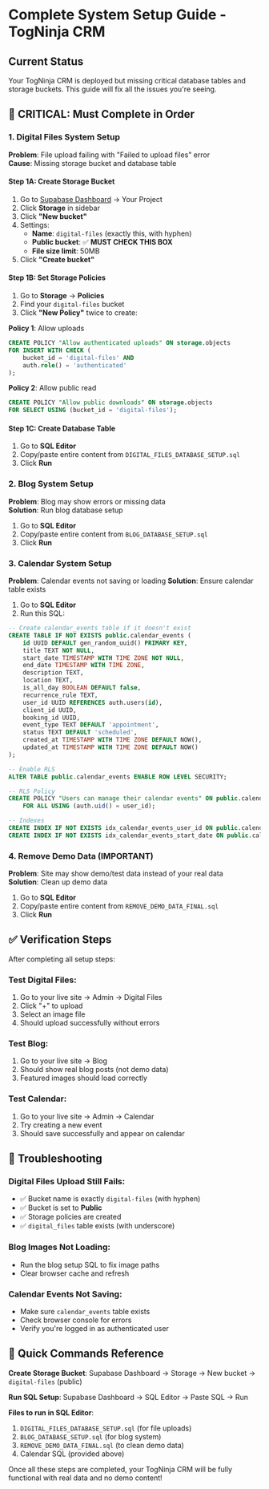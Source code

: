 # Complete System Setup Guide - TogNinja CRM

## Current Status
Your TogNinja CRM is deployed but missing critical database tables and storage buckets. This guide will fix all the issues you're seeing.

## 🚨 CRITICAL: Must Complete in Order

### 1. Digital Files System Setup

**Problem**: File upload failing with "Failed to upload files" error  
**Cause**: Missing storage bucket and database table

#### Step 1A: Create Storage Bucket
1. Go to [Supabase Dashboard](https://supabase.com/dashboard) → Your Project
2. Click **Storage** in sidebar
3. Click **"New bucket"**
4. Settings:
   - **Name**: `digital-files` (exactly this, with hyphen)
   - **Public bucket**: ✅ **MUST CHECK THIS BOX**
   - **File size limit**: 50MB
5. Click **"Create bucket"**

#### Step 1B: Set Storage Policies  
1. Go to **Storage** → **Policies**
2. Find your `digital-files` bucket
3. Click **"New Policy"** twice to create:

**Policy 1**: Allow uploads
```sql
CREATE POLICY "Allow authenticated uploads" ON storage.objects
FOR INSERT WITH CHECK (
    bucket_id = 'digital-files' AND
    auth.role() = 'authenticated'
);
```

**Policy 2**: Allow public read
```sql
CREATE POLICY "Allow public downloads" ON storage.objects
FOR SELECT USING (bucket_id = 'digital-files');
```

#### Step 1C: Create Database Table
1. Go to **SQL Editor**
2. Copy/paste entire content from `DIGITAL_FILES_DATABASE_SETUP.sql`
3. Click **Run**

### 2. Blog System Setup

**Problem**: Blog may show errors or missing data  
**Solution**: Run blog database setup

1. Go to **SQL Editor** 
2. Copy/paste entire content from `BLOG_DATABASE_SETUP.sql`
3. Click **Run**

### 3. Calendar System Setup

**Problem**: Calendar events not saving or loading
**Solution**: Ensure calendar table exists

1. Go to **SQL Editor**
2. Run this SQL:

```sql
-- Create calendar_events table if it doesn't exist
CREATE TABLE IF NOT EXISTS public.calendar_events (
    id UUID DEFAULT gen_random_uuid() PRIMARY KEY,
    title TEXT NOT NULL,
    start_date TIMESTAMP WITH TIME ZONE NOT NULL,
    end_date TIMESTAMP WITH TIME ZONE,
    description TEXT,
    location TEXT,
    is_all_day BOOLEAN DEFAULT false,
    recurrence_rule TEXT,
    user_id UUID REFERENCES auth.users(id),
    client_id UUID,
    booking_id UUID,
    event_type TEXT DEFAULT 'appointment',
    status TEXT DEFAULT 'scheduled',
    created_at TIMESTAMP WITH TIME ZONE DEFAULT NOW(),
    updated_at TIMESTAMP WITH TIME ZONE DEFAULT NOW()
);

-- Enable RLS
ALTER TABLE public.calendar_events ENABLE ROW LEVEL SECURITY;

-- RLS Policy
CREATE POLICY "Users can manage their calendar events" ON public.calendar_events
    FOR ALL USING (auth.uid() = user_id);

-- Indexes
CREATE INDEX IF NOT EXISTS idx_calendar_events_user_id ON public.calendar_events(user_id);
CREATE INDEX IF NOT EXISTS idx_calendar_events_start_date ON public.calendar_events(start_date);
```

### 4. Remove Demo Data (IMPORTANT)

**Problem**: Site may show demo/test data instead of your real data  
**Solution**: Clean up demo data

1. Go to **SQL Editor**
2. Copy/paste entire content from `REMOVE_DEMO_DATA_FINAL.sql`  
3. Click **Run**

## ✅ Verification Steps

After completing all setup steps:

### Test Digital Files:
1. Go to your live site → Admin → Digital Files
2. Click "+" to upload
3. Select an image file
4. Should upload successfully without errors

### Test Blog:
1. Go to your live site → Blog
2. Should show real blog posts (not demo data)
3. Featured images should load correctly

### Test Calendar:
1. Go to your live site → Admin → Calendar
2. Try creating a new event
3. Should save successfully and appear on calendar

## 🔧 Troubleshooting

### Digital Files Upload Still Fails:
- ✅ Bucket name is exactly `digital-files` (with hyphen)
- ✅ Bucket is set to **Public**
- ✅ Storage policies are created
- ✅ `digital_files` table exists (with underscore)

### Blog Images Not Loading:
- Run the blog setup SQL to fix image paths
- Clear browser cache and refresh

### Calendar Events Not Saving:
- Make sure `calendar_events` table exists
- Check browser console for errors
- Verify you're logged in as authenticated user

## 📝 Quick Commands Reference

**Create Storage Bucket**: Supabase Dashboard → Storage → New bucket → `digital-files` (public)

**Run SQL Setup**: Supabase Dashboard → SQL Editor → Paste SQL → Run

**Files to run in SQL Editor**:
1. `DIGITAL_FILES_DATABASE_SETUP.sql` (for file uploads)
2. `BLOG_DATABASE_SETUP.sql` (for blog system)  
3. `REMOVE_DEMO_DATA_FINAL.sql` (to clean demo data)
4. Calendar SQL (provided above)

Once all these steps are completed, your TogNinja CRM will be fully functional with real data and no demo content!
